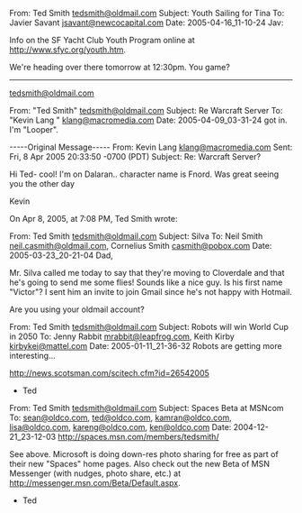 From: Ted Smith <tedsmith@oldmail.com>
Subject: Youth Sailing for Tina
To: Javier Savant <jsavant@newcocapital.com>
Date: 2005-04-16_11-10-24
Jav:

Info on the SF Yacht Club Youth Program online at http://www.sfyc.org/youth.htm.

We're heading over there tomorrow at 12:30pm.  You game?

----
tedsmith@oldmail.com

From: "Ted Smith" <tedsmith@oldmail.com>
Subject: Re Warcraft Server
To: "Kevin Lang " <klang@macromedia.com>
Date: 2005-04-09_03-31-24
got in.  I'm "Looper".

-----Original Message-----
From: Kevin Lang <klang@macromedia.com>
Sent: Fri, 8 Apr 2005 20:33:50 -0700 (PDT)
Subject: Re: Warcraft Server?

Hi Ted- cool! I'm on Dalaran..  character name is Fnord. Was great 
seeing you the other day

Kevin

On Apr 8, 2005, at 7:08 PM, Ted Smith wrote:




From: Ted Smith <tedsmith@oldmail.com>
Subject: Silva
To: Neil Smith <neil.casmith@oldmail.com>, 
	Cornelius Smith <casmith@pobox.com>
Date: 2005-03-23_20-21-04
Dad,

Mr. Silva called me today to say that they're moving to Cloverdale and
that he's going to send me some flies!  Sounds like a nice guy.  Is
his first name "Victor"?  I sent him an invite to join Gmail since
he's not happy with Hotmail.

Are you using your oldmail account?

From: Ted Smith <tedsmith@oldmail.com>
Subject: Robots will win World Cup in 2050
To: Jenny Rabbit <mrabbit@leapfrog.com>, Keith Kirby <kirbykei@mattel.com>
Date: 2005-01-11_21-36-32
Robots are getting more interesting...

http://news.scotsman.com/scitech.cfm?id=26542005

- Ted

From: Ted Smith <tedsmith@oldmail.com>
Subject: Spaces Beta at MSNcom
To: sean@oldco.com, ted@oldco.com, kamran@oldco.com, lisa@oldco.com, 
	kareng@oldco.com, ken@oldco.com
Date: 2004-12-21_23-12-03
http://spaces.msn.com/members/tedsmith/

See above.  Microsoft is doing down-res photo sharing for free as part
of their new "Spaces" home pages.  Also check out the new Beta of MSN
Messenger (with nudges, photo share, etc.) at
http://messenger.msn.com/Beta/Default.aspx.

- Ted

